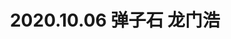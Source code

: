 ---
title: 2020.10.06 弹子石 龙门浩

albums: [
		["http://songxj01.gitee.io/image/photography/201006_弹子石龙门浩/danzishi_1.webp", "重庆-弹子石"],
        ["http://songxj01.gitee.io/image/photography/201006_弹子石龙门浩/danzishi_2.webp", "重庆-弹子石"],
        ["http://songxj01.gitee.io/image/photography/201006_弹子石龙门浩/danzishi_3.webp", "重庆-弹子石"],
        ["http://songxj01.gitee.io/image/photography/201006_弹子石龙门浩/danzishi_4.webp", "重庆-弹子石"],
        ["http://songxj01.gitee.io/image/photography/201006_弹子石龙门浩/danzishi_5.webp", "重庆-弹子石"],
        ["http://songxj01.gitee.io/image/photography/201006_弹子石龙门浩/danzishi_6.webp", "重庆-弹子石"],
        ["http://songxj01.gitee.io/image/photography/201006_弹子石龙门浩/danzishi_7.webp", "重庆-弹子石"],
        ["http://songxj01.gitee.io/image/photography/201006_弹子石龙门浩/danzishi_8.webp", "重庆-弹子石"],
        ["http://songxj01.gitee.io/image/photography/201006_弹子石龙门浩/danzishi_9.webp", "重庆-弹子石"],
        ["http://songxj01.gitee.io/image/photography/201006_弹子石龙门浩/danzishi_10.webp", "重庆-弹子石"],
        ["http://songxj01.gitee.io/image/photography/201006_弹子石龙门浩/danzishi_11.webp", "重庆-弹子石"],
        ["http://songxj01.gitee.io/image/photography/201006_弹子石龙门浩/danzishi_12.webp", "重庆-弹子石"],
        ["http://songxj01.gitee.io/image/photography/201006_弹子石龙门浩/danzishi_13.webp", "重庆-弹子石"],
	]
---